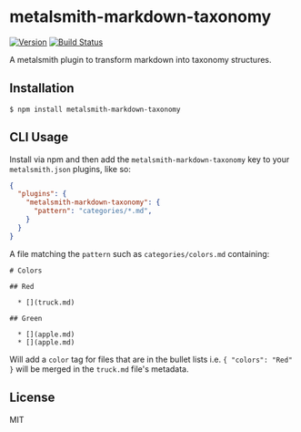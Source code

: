 # metalsmith-markdown-taxonomy

[![Version](https://img.shields.io/npm/v/metalsmith-transclude-transform.svg)](https://npmjs.com/package/metalsmith-transclude-transform) [![Build Status](https://travis-ci.org/contentascode/metalsmith-transclude-transform.svg?branch=master)](https://travis-ci.org/contentascode/metalsmith-transclude-transform)

  A metalsmith plugin to transform markdown into taxonomy structures.

## Installation

    $ npm install metalsmith-markdown-taxonomy

## CLI Usage

  Install via npm and then add the `metalsmith-markdown-taxonomy` key to your `metalsmith.json` plugins, like so:

```json
{
  "plugins": {
    "metalsmith-markdown-taxonomy": {
      "pattern": "categories/*.md",
    }
  }
}
```

A file matching the `pattern` such as `categories/colors.md` containing:
```
# Colors

## Red

  * [](truck.md)

## Green

  * [](apple.md)
  * [](apple.md)
```

Will add a `color` tag for files that are in the bullet lists i.e. `{ "colors": "Red" }` will be merged in the `truck.md` file's metadata.

## License

  MIT

